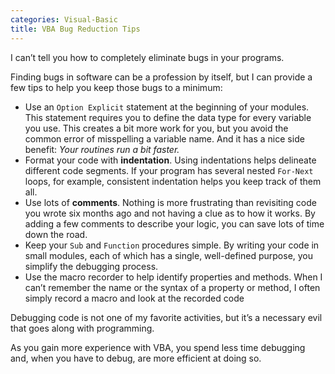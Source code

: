 ```yaml
---
categories: Visual-Basic
title: VBA Bug Reduction Tips
---
```


I can’t tell you how to completely eliminate bugs in your programs. 

Finding bugs in software can be a profession by itself, but I can provide a few tips to help you keep those bugs to a minimum:

* Use an `Option Explicit` statement at the beginning of your modules. This statement requires you to define the data type for every variable you use. This creates a bit more work for you, but you avoid the common error of misspelling a variable name. And it has a nice side benefit: *Your routines run a bit faster.*
* Format your code with **indentation**. Using indentations helps delineate different code segments. If your program has several nested `For-Next` loops, for example, consistent indentation helps you keep track of them all.
* Use lots of **comments**. Nothing is more frustrating than revisiting code you wrote six months ago and not having a clue as to how it works. By adding a few comments to describe your logic, you can save lots of time down the road.
* Keep your `Sub` and `Function` procedures simple. By writing your code in small modules, each of which has a single, well-defined purpose, you simplify the debugging process.
* Use the macro recorder to help identify properties and methods. When I can’t remember the name or the syntax of a property or method, I often simply record a macro and look at the recorded code

Debugging code is not one of my favorite activities, but it’s a necessary evil that goes along with programming. 

As you gain more experience with VBA, you spend less time debugging and, when you have to debug, are more efficient at doing so.

